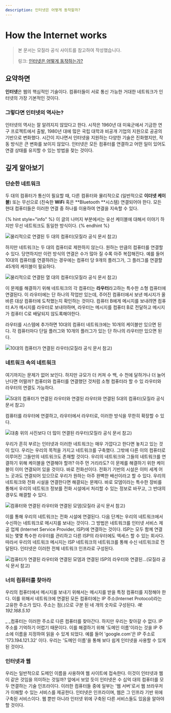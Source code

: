 ```yaml
---
description: 인터넷은 어떻게 동작할까?
---
```


# How the Internet works

> 본 문서는 모질라 공식 사이트를 참고하여 작성했습니다.
>
> 링크: [인터넷은 어떻게 동작하는가?](https://developer.mozilla.org/ko/docs/Learn/Common_questions/How_does_the_Internet_work)

## 요약하면

 **인터넷**은 웹의 핵심적인 기술이다. 컴퓨터들이 서로 통신 가능한 거대한 네트워크가 인터넷의 가장 기본적인 것이다.

### 그렇다면 인터넷의 역사는?

 인터넷의 역사는 잘 알려지지 않았다고 한다. 시작은 1960년 대 미육군에서 기금한 연구 프로젝트에서 출발, 1980년 대에 많은 국립 대학과 비공개 기업의 지원으로 공공의 기반으로 변화했다. 시간이 지나면서 인터넷을 지원하는 다양한 기술은 진화했지만, 작동 방식은 큰 변화를 보이지 않았다. 인터넷은 모든 컴퓨터를 연결하고 어떤 일이 있어도 연결 상태를 유지할 수 있는 방법을 찾는 것이다.

## 깊게 알아보기

### 단순한 네트워크

 두 대의 컴퓨터가 통신이 필요할 때, 다른 컴퓨터와 물리적으로 (일반적으로 **이더넷 케이블**) 또는 무선으로 (친숙한 **WiFi** 혹은 **Bluetooth **시스템) 연결되어야 한다. 모든 현대 컴퓨터들은 이러한 연결 중 하나를 이용하여 연결을 지속할 수 있다.

{% hint style="info" %}
이 글의 나머지 부분에서는 유선 케이블에 대해서 이야기 하지만 무선 네트워크도 동일한 방식이다.
{% endhint %}

![물리적으로 연결된 두 대의 컴퓨터(모질라 공식 문서 참고)](<.gitbook/assets/image (5).png>)

 하지만 네트워크는 두 대의 컴퓨터로 제한하지 않는다. 원하는 만큼의 컴퓨터를 연결할 수 있다. 당연하지만 이런 방식의 연결은 수가 많아 질 수록 아주 복잡해진다. 예를 들어 10대의 컴퓨터를 연결하려는 경우에는 컴퓨터 당 9개의 플러그가, 그 플러그를 연결할 45개의 케이블이 필요하다.

![물리적으로 연결된 열 대의 컴퓨터(모질라 공식 문서 참고)](<.gitbook/assets/image (3).png>)

 이 문제를 해결하기 위해 네트워크의 각 컴퓨터는 **라우터**라고하는 특수한 소형 컴퓨터에 연결된다. 이 라우터에는 단 하나의 작업만 있는데, 주어진 컴퓨터에서 보낸 메시지가 올바른 대상 컴퓨터에 도착했는지 확인하는 것이다. 컴퓨터 B에게 메시지를 보내려면 컴퓨터 A가 메시지를 라우터로 보내야하며, 라우터는 메시지를 컴퓨터 B로 전달하고 메시지가 컴퓨터 C로 배달되지 않도록해야한다.

 라우터를 시스템에 추가하면 10대의 컴퓨터 네트워크에는 10개의 케이블만 있으면 된다. 각 컴퓨터마다 단일 플러그와 10개의 플러그가 있는 단 하나의 라우터만 있으면 된다.

![10대의 컴퓨터가 연결된 라우터(모질라 공식 문서 참고)](<.gitbook/assets/image (9).png>)

### 네트워크 속의 네트워크

 여기까지는 문제가 없어 보인다. 하지만 규모가 더 커져 수 백, 수 천에 달하거나 더 늘어난다면 어떨까? 컴퓨터와 컴퓨터를 연결했던 것처럼 소형 컴퓨터라 할 수 있 라우터와 라우터의 연결도 가능하다.

![5대의 컴퓨터가 연결된 라우터와 연결된 라우터와 연결된 5대의 컴퓨터(모질라 공식 문서 참고)](<.gitbook/assets/image (6).png>)

 컴퓨터를 라우터에 연결하고, 라우터에서 라우터로, 이러한 방식을 무한히 확장할 수 있다.

![대충 위의 사진보다 더 많이 연결된 라우터(모질라 공식 문서 참고)](<.gitbook/assets/image (7).png>)

 우리가 흔히 부르는 인터넷과 이러한 네트워크는 매우 가깝다고 한다면 놓치고 있는 것이 있다. 우리는 우리의 목적을 가지고 네트워크를 구축했다. 그밖에 다른 이의 컴퓨터로 이루어진 그들만의 네트워크도 존재할 것이다. 우리의 네트워크와 그들의 네트워크를 연결하기 위해 케이블을 연결해야 할까? 아주 먼 거리라도? 이 문제를 해결하기 위한 케이블이 이미 연결되어 있을 것이다. 바로 전화선이다. 전화기 기반의 시설은 이미 세계 어느 곳과도 연결되어 있으므로 우리가 원하는 아주 완벽한 배선이라고 할 수 있다. 우리의 네트워크와 전화 시설을 연결한다면 해결되는 문제다. 바로 모뎀이라는 특수한 장비를 통해서 우리의 네트워크 정보를 전화 시설에서 처리할 수 있는 정보로 바꾸고, 그 반대의 경우도 해결할 수 있다.

![컴퓨터와 연결된 라우터와 연결된 모뎀(모질라 공식 문서 참고)](<.gitbook/assets/image (8).png>)

 이를 통해 우리의 네트워크는 전화 시설에 연결된다. 다음 단계는 우리의 네트워크에서 수신하는 네트워크로 메시지를 보내는 것이다. 그 방법은 네트워크를 인터넷 서비스 제공 업체 (Internet Service Provider, ISP)에 연결하는 것이다. ISP는 모두 함께 연결되는 몇몇 특수한 라우터를 관리하고 다른 ISP의 라우터에도 엑세스 할 수 있는 회사다. 따라서 우리의 네트워크 메시지는 ISP 네트워크의 네트워크를 통해 수신 네트워크로 전달된다. 인터넷은 이러한 전체 네트워크 인프라로 구성된다.

![컴퓨터가 연결된 라우터와 연결된 모뎀과 연결된 ISP의 라우터와 연결된...(모질라 공식 문서 참고)](<.gitbook/assets/image (4).png>)

### 너의 컴퓨터를 찾아라

 우리의 컴퓨터에서 메시지를 보내기 위해서는 메시지를 받을 특정 컴퓨터를 지정해야 한다. 이를 위해서 네트워크에 연결된 모든 컴퓨터에는 IP 주소(Internet Protocol)라는 고유한 주소가 있다. 주소는 점(.)으로 구분 된 네 개의 숫자로 구성된다. _예: 192.168.5.10_

_ _컴퓨터는 이러한 주소로 다른 컴퓨터를 찾아간다. 하지만 우리는 찾아갈 수 없다. IP 주소를 기억하기 어렵기 때문이다. 이를 해결하기 위해 '도메인 이름'이라는 것을 IP 주소에 이름을 지정하여 읽을 수 있게 되었다. 예를 들어 'google.com'은 IP 주소로 '173.194.121.32' 이다. 우리는 '도메인 이름'을 통해 보다 쉽게 인터넷을 사용할 수 있게 된 것이다.

### 인터넷과 웹

 우리는 일반적으로 도메인 이름을 사용하여 웹 사이트에 접속한다. 이것이 인터넷과 웹이 같은 것임을 의미하는 것일까? 앞에서 보았 듯이 인터넷은 수 십억 대의 컴퓨터를 모두 연결하는 기술 인프라이다. 이러한 컴퓨터들 중에 일부는 '웹 서버'로서 웹 브라우저가 이해할 수 있는 서비스를 제공한다. 인터넷은 인프라이며, 웹은 그 인프라 기반 위에 구축된 서비스이다. 웹 뿐만 아니라 인터넷 위에 구축된 다른 서비스들도 있음을 알아야 할 것이다.
